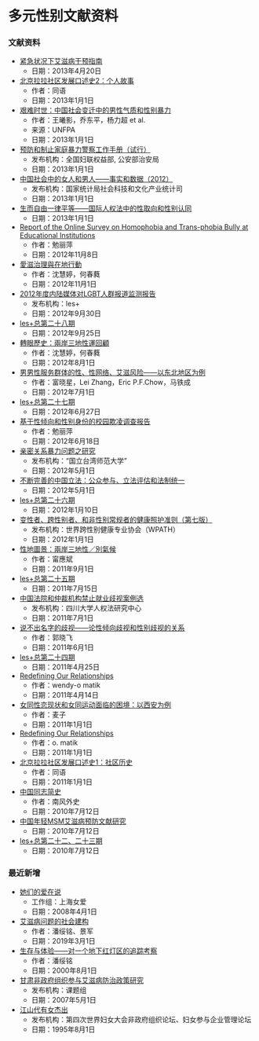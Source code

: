 # 多元性别文献资料

### 文献资料

- [紧急状况下艾滋病干预指南](/doc/15/)
  - 日期：2013年4月20日
- [北京拉拉社区发展口述史2：个人故事](/doc/598/)
  - 作者：同语
  - 日期：2013年1月1日
- [艰难时世：中国社会变迁中的男性气质和性别暴力](/doc/603/)
  - 作者：王曦影，乔东平，杨力超 et al.
  - 来源：UNFPA
  - 日期：2013年1月1日
- [预防和制止家庭暴力警察工作手册（试行）](/doc/119/)
  - 发布机构：全国妇联权益部, 公安部治安局
  - 日期：2013年1月1日
- [中国社会中的女人和男人——事实和数据（2012）](/doc/196/)
  - 发布机构：国家统计局社会科技和文化产业统计司
  - 日期：2013年1月1日
- [生而自由一律平等——国际人权法中的性取向和性别认同](/doc/145/)
  - 日期：2013年1月1日
- [Report of the Online Survey on Homophobia and Trans-phobia Bully at Educational Institutions](/doc/14/)
  - 作者：勉丽萍
  - 日期：2012年11月8日
- [愛滋治理與在地行動](/doc/79/)
  - 作者：沈慧婷，何春蕤
  - 日期：2012年11月1日
- [2012年度内陆媒体对LGBT人群报道监测报告](/doc/158/)
  - 发布机构：les+
  - 日期：2012年9月30日
- [les+总第二十八期](/doc/281/)
  - 日期：2012年9月25日
- [轉眼歷史：兩岸三地性運回顧](/doc/78/)
  - 作者：沈慧婷，何春蕤
  - 日期：2012年8月1日
- [男男性服务群体的性、性网络、艾滋风险——以东北地区为例](/doc/99/)
  - 作者：富晓星，Lei Zhang，Eric P.F.Chow，马铁成
  - 日期：2012年7月1日
- [les+总第二十七期](/doc/280/)
  - 日期：2012年6月27日
- [基于性倾向和性别身份的校园欺凌调查报告](/doc/13/)
  - 作者：勉丽萍
  - 日期：2012年6月18日
- [亲密关系暴力问题之研究](/doc/254/)
  - 发布机构：“国立台湾师范大学”
  - 日期：2012年5月1日
- [不断完善的中国立法：公众参与、立法评估和法制统一](/doc/120/)
  - 日期：2012年5月1日
- [les+总第二十六期](/doc/279/)
  - 日期：2012年1月10日
- [变性者、跨性别者、和非性别常规者的健康照护准则（第七版）](/doc/208/)
  - 发布机构：世界跨性别健康专业协会（WPATH）
  - 日期：2012年1月1日
- [性地圖景：兩岸三地性／別氣候](/doc/77/)
  - 作者：甯應斌
  - 日期：2011年9月1日
- [les+总第二十五期](/doc/278/)
  - 日期：2011年7月15日
- [中国法院和仲裁机构禁止就业歧视案例选](/doc/184/)
  - 发布机构：四川大学人权法研究中心
  - 日期：2011年7月1日
- [说不出名字的歧视——论性倾向歧视和性别歧视的关系](/doc/222/)
  - 作者：郭晓飞
  - 日期：2011年6月1日
- [les+总第二十四期](/doc/277/)
  - 日期：2011年4月25日
- [Redefining Our Relationships](/doc/572/)
  - 作者：wendy-o matik
  - 日期：2011年4月14日
- [女同性恋现状和女同运动面临的困境：以西安为例](/doc/304/)
  - 作者：麦子
  - 日期：2011年1月1日
- [Redefining Our Relationships](/doc/300/)
  - 作者：o. matik
  - 日期：2011年1月1日
- [北京拉拉社区发展口述史1：社区历史](/doc/597/)
  - 作者：同语
  - 日期：2011年1月1日
- [中国同志简史](/doc/11/)
  - 作者：南风外史
  - 日期：2010年7月12日
- [中国年轻MSM艾滋病预防文献研究](/doc/12/)
  - 日期：2010年7月12日
- [les+总第二十二、二十三期](/doc/276/)
  - 日期：2010年7月12日

### 最近新增

- [她们的爱在说](/doc/361/)
  - 工作组：上海女爱
  - 日期：2008年4月1日
- [艾滋病问题的社会建构](/doc/360/)
  - 作者：潘绥铭、景军
  - 日期：2019年3月1日
- [生存与体验——对一个地下红灯区的追踪考察](/doc/359/)
  - 作者：潘绥铭
  - 日期：2000年8月1日
- [甘肃非政府组织参与艾滋病防治政策研究](/doc/358/)
  - 发布机构：课题组
  - 日期：2007年5月1日
- [江山代有女杰出](/doc/357/)
  - 发布机构：第四次世界妇女大会非政府组织论坛、妇女参与企业管理论坛
  - 日期：1995年8月1日